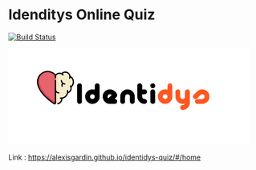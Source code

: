 # Idenditys Online Quiz
[![Build Status](https://travis-ci.org/alexisgardin/vuetify-form-generator.svg?branch=master)](https://travis-ci.org/alexisgardin/vuetify-form-generator)

![](./src/assets/logo.png)



Link : https://alexisgardin.github.io/identidys-quiz/#/home

